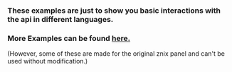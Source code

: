 <h3>These examples are just to show you basic interactions with the api in different languages.</h1>

<h3>More Examples can be found <a href="https://github.com/anditv21/panel/issues/7/">here.</a></h3>
<p>(However, some of these are made for the original znix panel and can't be used without modification.)</p>
